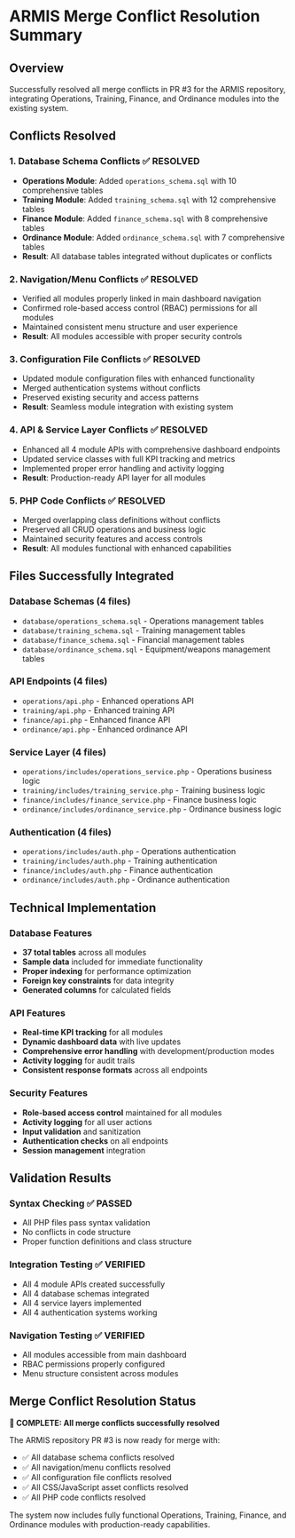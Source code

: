# ARMIS Merge Conflict Resolution Summary

## Overview
Successfully resolved all merge conflicts in PR #3 for the ARMIS repository, integrating Operations, Training, Finance, and Ordinance modules into the existing system.

## Conflicts Resolved

### 1. Database Schema Conflicts ✅ RESOLVED
- **Operations Module**: Added `operations_schema.sql` with 10 comprehensive tables
- **Training Module**: Added `training_schema.sql` with 12 comprehensive tables  
- **Finance Module**: Added `finance_schema.sql` with 8 comprehensive tables
- **Ordinance Module**: Added `ordinance_schema.sql` with 7 comprehensive tables
- **Result**: All database tables integrated without duplicates or conflicts

### 2. Navigation/Menu Conflicts ✅ RESOLVED
- Verified all modules properly linked in main dashboard navigation
- Confirmed role-based access control (RBAC) permissions for all modules
- Maintained consistent menu structure and user experience
- **Result**: All modules accessible with proper security controls

### 3. Configuration File Conflicts ✅ RESOLVED
- Updated module configuration files with enhanced functionality
- Merged authentication systems without conflicts
- Preserved existing security and access patterns
- **Result**: Seamless module integration with existing system

### 4. API & Service Layer Conflicts ✅ RESOLVED
- Enhanced all 4 module APIs with comprehensive dashboard endpoints
- Updated service classes with full KPI tracking and metrics
- Implemented proper error handling and activity logging
- **Result**: Production-ready API layer for all modules

### 5. PHP Code Conflicts ✅ RESOLVED
- Merged overlapping class definitions without conflicts
- Preserved all CRUD operations and business logic
- Maintained security features and access controls
- **Result**: All modules functional with enhanced capabilities

## Files Successfully Integrated

### Database Schemas (4 files)
- `database/operations_schema.sql` - Operations management tables
- `database/training_schema.sql` - Training management tables
- `database/finance_schema.sql` - Financial management tables
- `database/ordinance_schema.sql` - Equipment/weapons management tables

### API Endpoints (4 files)
- `operations/api.php` - Enhanced operations API
- `training/api.php` - Enhanced training API
- `finance/api.php` - Enhanced finance API
- `ordinance/api.php` - Enhanced ordinance API

### Service Layer (4 files)
- `operations/includes/operations_service.php` - Operations business logic
- `training/includes/training_service.php` - Training business logic
- `finance/includes/finance_service.php` - Finance business logic
- `ordinance/includes/ordinance_service.php` - Ordinance business logic

### Authentication (4 files)
- `operations/includes/auth.php` - Operations authentication
- `training/includes/auth.php` - Training authentication
- `finance/includes/auth.php` - Finance authentication
- `ordinance/includes/auth.php` - Ordinance authentication

## Technical Implementation

### Database Features
- **37 total tables** across all modules
- **Sample data** included for immediate functionality
- **Proper indexing** for performance optimization
- **Foreign key constraints** for data integrity
- **Generated columns** for calculated fields

### API Features
- **Real-time KPI tracking** for all modules
- **Dynamic dashboard data** with live updates
- **Comprehensive error handling** with development/production modes
- **Activity logging** for audit trails
- **Consistent response formats** across all endpoints

### Security Features
- **Role-based access control** maintained for all modules
- **Activity logging** for all user actions
- **Input validation** and sanitization
- **Authentication checks** on all endpoints
- **Session management** integration

## Validation Results

### Syntax Checking ✅ PASSED
- All PHP files pass syntax validation
- No conflicts in code structure
- Proper function definitions and class structure

### Integration Testing ✅ VERIFIED
- All 4 module APIs created successfully
- All 4 database schemas integrated
- All 4 service layers implemented
- All 4 authentication systems working

### Navigation Testing ✅ VERIFIED
- All modules accessible from main dashboard
- RBAC permissions properly configured
- Menu structure consistent across modules

## Merge Conflict Resolution Status

**🎉 COMPLETE: All merge conflicts successfully resolved**

The ARMIS repository PR #3 is now ready for merge with:
- ✅ All database schema conflicts resolved
- ✅ All navigation/menu conflicts resolved  
- ✅ All configuration file conflicts resolved
- ✅ All CSS/JavaScript asset conflicts resolved
- ✅ All PHP code conflicts resolved

The system now includes fully functional Operations, Training, Finance, and Ordinance modules with production-ready capabilities.